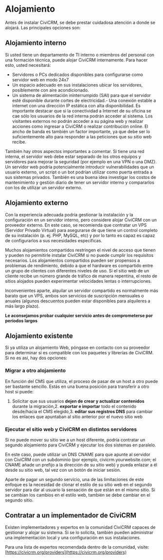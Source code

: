 Alojamiento
========

Antes de instalar CiviCRM, se debe prestar cuidadosa atención a donde se alojará. Las principales opciones son:

Alojamiento interno
------------------

Si usted tiene un departamento de TI interno o miembros del personal con una formación técnica, puede alojar CiviCRM internamente. Para hacer esto, usted necesitará:

- Servidores o PCs dedicados disponibles para configurarse como servidor web en modo 24x7  
- Un espacio adecuado en sus instalaciones ubicar los servidores, posiblemente con aire acondicionado.
- Un sistema de alimentación ininterrumpido (SAI) para que el servidor esté disponible durante cortes de electricidad.- Una conexión estable a internet con una dirección IP estática con alta disponibilidad. Es importante destacar que si la conectividad a Internet de su oficina se cae sólo los usuarios de la red interna podrán acceder al sistema. Los visitantes externos no podrán acceder a su página web y realizar acciones como ingresar a CiviCRM o realizar contribución online. El ancho de banda es también un factor importante, ya que debe ser lo suficientemente alto para responder a las peticiones que su sitio web recibe.

También hay otros aspectos importantes a comentar. Si tiene una red interna, el servidor web debe estar separado de los otros equipos y servidores para mejorar la seguridad (por ejemplo en una VPN o una DMZ).
Un servidor web podría potencialmente introducir vulnerabilidades que un usuario externo, un script o un bot podrían utilizar como puerta entrada a sus sistemas privados. También es una buena idea investigar los costos de mantenimiento y gestión diario de tener un servidor interno y compararlos con los de utilizar un servidor externo.

Alojamiento externo
-------------------

Con la experiencia adecuada podría gestionar la instalación y la configuración en un servidor interno, pero considere alojar CiviCRM con un proveedor externo. En este caso, se recomienda que contratar un VPS (Servidor Privado Virtual) para asegurarse de que tiene un control completo de su instalación (p. ej. PHP, MySQL, etc) y por lo tanto es capaz es capaz de configurarlos a sus necesidades específicas.

Muchos alojamientos compartidos restringen el nivel de acceso que tienen y pueden no permitirle instalar CiviCRM si no puede cumplir los requisitos necesarios. Los alojamientos compartidos pueden ser propensos a problemas de rendimiento, debido a que el hardware es compartido entre un grupo de clientes con diferentes niveles de uso. Si el sitio web de un cliente recibe un número grande de tráfico de manera repentina, el resto de sitios alojados pueden experimentar velocidades lentas o interrupciones.

Inconvenientes aparte, alquilar un servidor compartido es normalmente más barato que un VPS, ambos son servicios de suscripción mensuales o anuales (algunos descuentos pueden estar disponibles para alquileres a más largo plazo).

**Le aconsejamos probar cualquier servicio antes de comprometerse por períodos largos**

Alojamiento existente
---------------------

Si ya utiliza un alojamiento Web, póngase en contacto con su proveedor para determinar si es compatible con los paquetes y librerías de CiviCRM. Si no es así, hay dos opciones:

### Migrar a otro alojamiento

En función del CMS que utiliza, el proceso de pasar de un host a otro puede ser bastante sencillo. Estás en una buena posición para transferir a otro host si puede:  

1. Solicitar que sus usuarios **dejen de crear y actualizar contenidos** durante la migración,2. **exportar e importar** todo el contenido desde/hacia el CMS elegido,3. **editar sus registros DNS** para cambiar los enlaces que apuntaban al sitio anterior por el nuevo sitio web

### Ejecutar el sitio web y CiviCRM en distintos servidores

Si no puede mover su sitio we a un host diferente, podría contratar un segundo alojamiento para CiviCRM y ejecutar los dos sistemas en paralelo.

En este caso, puede utilizar un DNS CNAME para que apunte al servidor con CiviCRM con un subdominio (por ejemplo, civicrm.yourwebsite.com; el CNAME añade un prefijo a la dirección de su sitio web) y pueda enlazar a él desde su sitio web, tal vez con un botón de iniciar sesión.

Aparte de pagar un segundo servicio, una de las limitaciones de este enfoque es la necesidad de clonar el estilo de su sitio web en el segundo servidor para dar al usuario la sensación de que están en el mismo sitio. Si se cambian los cambios en el estilo web, también se debe cambiar en el segundo sitio.

Contratar a un implementador de CiviCRM
----------------------------------------

Existen implementadores y expertos en la comunidad CiviCRM capaces de gestionar y alojar su sistema. Si se lo solicita, también pueden administrar una implementación local y una configuración en sus instalaciones.

Para una lista de expertos recomendada dentro de la comunidad, visite: [https://civicrm.org/providers](https://civicrm.org/providers)


